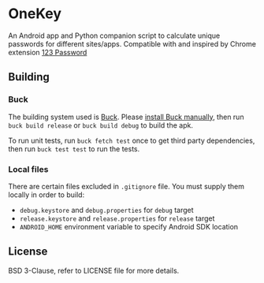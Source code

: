 # OneKey

An Android app and Python companion script to calculate unique passwords
for different sites/apps. Compatible with and inspired by Chrome
extension [123 Password](https://chrome.google.com/webstore/detail/pahmlghhaoabdlhnkmmjbkcmdamjccjj)

## Building

### Buck

The building system used is [Buck](https://github.com/facebook/buck).
Please [install Buck manually](https://buckbuild.com/setup/install.html#manual-build),
then run `buck build release` or `buck build debug` to build the apk.

To run unit tests, run `buck fetch test` once to get third party
dependencies, then run `buck test test` to run the tests.

### Local files

There are certain files excluded in `.gitignore` file.
You must supply them locally in order to build:

- `debug.keystore` and `debug.properties` for `debug` target
- `release.keystore` and `release.properties` for `release` target
- `ANDROID_HOME` environment variable to specify Android SDK location

## License

BSD 3-Clause, refer to LICENSE file for more details.

